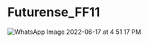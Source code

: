 # Futurense_FF11

![WhatsApp Image 2022-06-17 at 4 51 17 PM](https://user-images.githubusercontent.com/107995830/175770857-c8fd2487-83cb-4eea-9101-50a3521fb049.jpeg)
